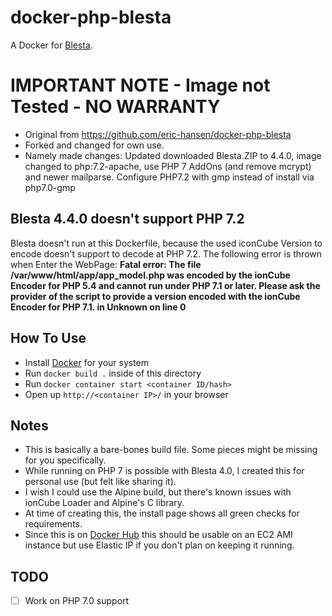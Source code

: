 # docker-php-blesta

A Docker for [Blesta](https://www.blesta.com).

# IMPORTANT NOTE - Image not Tested - NO WARRANTY
* Original from https://github.com/eric-hansen/docker-php-blesta
* Forked and changed for own use.
* Namely made changes: Updated downloaded Blesta.ZIP to 4.4.0, image changed to php:7.2-apache, use PHP 7 AddOns (and remove mcrypt) and newer mailparse. Configure PHP7.2 with gmp instead of install via php7.0-gmp

## Blesta 4.4.0 doesn't support PHP 7.2
Blesta doesn't run at this Dockerfile, because the used iconCube Version to encode doesn't support to decode at PHP 7.2. The following error is thrown when Enter the WebPage:
**Fatal error: The file /var/www/html/app/app_model.php was encoded by the ionCube Encoder for PHP 5.4 and cannot run under PHP 7.1 or later. Please ask the provider of the script to provide a version encoded with the ionCube Encoder for PHP 7.1. in Unknown on line 0**

## How To Use

* Install [Docker](https://www.docker.com) for your system
* Run `docker build .` inside of this directory
* Run `docker container start <container ID/hash>`
* Open up `http://<container IP>/` in your browser

## Notes

* This is basically a bare-bones build file.  Some pieces might be missing for you specifically.
* While running on PHP 7 is possible with Blesta 4.0, I created this for personal use (but felt like sharing it).
* I wish I could use the Alpine build, but there's known issues with ionCube Loader and Alpine's C library.
* At time of creating this, the install page shows all green checks for requirements.
* Since this is on [Docker Hub](https://hub.docker.com/r/velaware/docker-php-blesta/) this should be usable on an EC2 AMI instance but use Elastic IP if you don't plan on keeping it running.

## TODO

- [ ] Work on PHP 7.0 support
